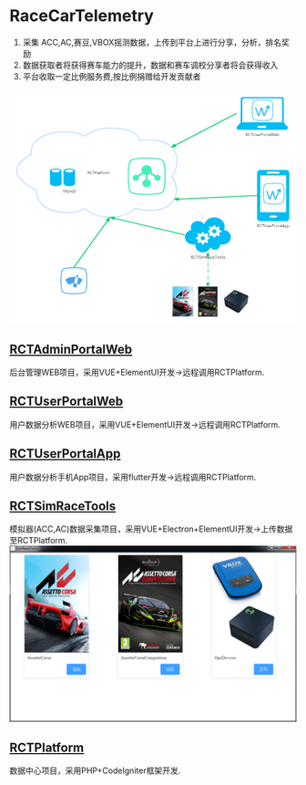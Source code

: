 # RaceCarTelemetry
1. 采集 ACC,AC,赛豆,VBOX摇测数据，上传到平台上进行分享，分析，排名奖励
2. 数据获取者将获得赛车能力的提升，数据和赛车调校分享者将会获得收入
3. 平台收取一定比例服务费,按比例捐赠给开发贡献者

![avatar](./advatar/network.png)

## [RCTAdminPortalWeb](./rct_admin_portal_web) 
后台管理WEB项目，采用VUE+ElementUI开发->远程调用RCTPlatform.
## [RCTUserPortalWeb](./rct_user_portal_web)
用户数据分析WEB项目，采用VUE+ElementUI开发->远程调用RCTPlatform.
## [RCTUserPortalApp](./rct_user_portal_app)
用户数据分析手机App项目，采用flutter开发->远程调用RCTPlatform.
## [RCTSimRaceTools](./rct_simrace_tools)
模拟器(ACC,AC)数据采集项目，采用VUE+Electron+ElementUI开发->上传数据至RCTPlatform.
![avatar](./advatar/simracetools.png)
## [RCTPlatform ](./rct_platform) 
数据中心项目，采用PHP+CodeIgniter框架开发.